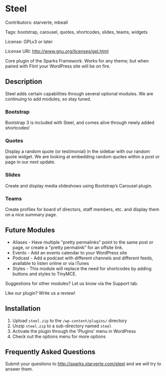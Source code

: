 # Steel
Contributors: starverte, mbeall

Tags: bootstrap, carousel, quotes, shortcodes, slides, teams, widgets

License: GPLv3 or later

License URI: http://www.gnu.org/licenses/gpl.html

Core plugin of the Sparks Framework. Works for any theme; but when paired with Flint your WordPress site will be on fire.

## Description

Steel adds certain capabilities through several optional modules. We are continuing to add modules, so stay tuned.

### Bootstrap
Bootstrap 3 is included with Steel, and comes alive through newly added shortcodes!

### Quotes
Display a random quote (or testimonial) in the sidebar with our random quote widget. We are looking at embedding random quotes within a post or page in our next update.

### Slides
Create and display media slideshows using Bootstrap’s Carousel plugin.

### Teams
Create profiles for board of directors, staff members, etc. and display them on a nice summary page.

## Future Modules
* Aliases - Have multiple "pretty permalinks" point to the same post or page, or create a "pretty permalink" for an offsite link.
* Events - Add an events calendar to your WordPress site
* Podcast - Add a podcast with different channels and different feeds, available to listen online or via iTunes
* Styles - This module will replace the need for shortcodes by adding buttons and styles to TinyMCE.

Suggestions for other modules? Let us know via the Support tab.

Like our plugin? Write us a review!

## Installation

1. Upload `steel.zip` to the `/wp-content/plugins/` directory
1. Unzip `steel.zip` to a sub-directory named `steel`
1. Activate the plugin through the 'Plugins' menu in WordPress
1. Check out the options menu for more options

## Frequently Asked Questions

Submit your questions to http://sparks.starverte.com/steel and we will try to answer them.
